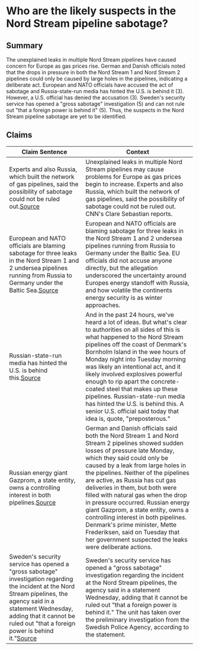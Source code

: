 # Who are the likely suspects in the Nord Stream pipeline sabotage?

## Summary
The unexplained leaks in multiple Nord Stream pipelines have caused concern for Europe as gas prices rise. German and Danish officials noted that the drops in pressure in both the Nord Stream 1 and Nord Stream 2 pipelines could only be caused by large holes in the pipelines, indicating a deliberate act. European and NATO officials have accused the act of sabotage and Russia-state-run media has hinted the U.S. is behind it (3). However, a U.S. official has denied the accusation (3). Sweden's security service has opened a "gross sabotage" investigation (5) and can not rule out "that a foreign power is behind it" (5). Thus, the suspects in the Nord Stream pipeline sabotage are yet to be identified.

## Claims
| Claim Sentence | Context |
|---|---|
|Experts and also Russia, which built the network of gas pipelines, said the possibility of sabotage could not be ruled out.<a href="https://www.cnn.com/videos/business/2022/09/27/nord-stream-pipeline-leaks-ctw-vpx.cnn" target="_blank">Source</a>| Unexplained leaks in multiple Nord Stream pipelines may cause problems for Europe as gas prices begin to increase. Experts and also Russia, which built the network of gas pipelines, said the possibility of sabotage could not be ruled out. CNN's Clare Sebastian reports.|
|European and NATO officials are blaming sabotage for three leaks in the Nord Stream 1 and 2 undersea pipelines running from Russia to Germany under the Baltic Sea.<a href="https://www.vox.com/world/2022/9/28/23376356/nord-stream-pipeline-russia-explosions-sabotage" target="_blank">Source</a>| European and NATO officials are blaming sabotage for three leaks in the Nord Stream 1 and 2 undersea pipelines running from Russia to Germany under the Baltic Sea. EU officials did not accuse anyone directly, but the allegation underscored the uncertainty around Europes energy standoff with Russia, and how volatile the continents energy security is as winter approaches.|
|Russian-state-run media has hinted the U.S. is behind this.<a href="https://www.npr.org/2022/09/28/1125747217/the-theories-of-what-caused-the-nord-stream-leaks" target="_blank">Source</a>| And in the past 24 hours, we've heard a lot of ideas. But what's clear to authorities on all sides of this is what happened to the Nord Stream pipelines off the coast of Denmark's Bornholm Island in the wee hours of Monday night into Tuesday morning was likely an intentional act, and it likely involved explosives powerful enough to rip apart the concrete-coated steel that makes up these pipelines. Russian-state-run media has hinted the U.S. is behind this. A senior U.S. official said today that idea is, quote, "preposterous."|
|Russian energy giant Gazprom, a state entity, owns a controlling interest in both pipelines.<a href="https://www.npr.org/2022/09/27/1125401980/nord-stream-leaks-explosions-russia-natural-gas-sabotage" target="_blank">Source</a>| German and Danish officials said both the Nord Stream 1 and Nord Stream 2 pipelines showed sudden losses of pressure late Monday, which they said could only be caused by a leak from large holes in the pipelines. Neither of the pipelines are active, as Russia has cut gas deliveries in them, but both were filled with natural gas when the drop in pressure occurred. Russian energy giant Gazprom, a state entity, owns a controlling interest in both pipelines. Denmark's prime minister, Mette Frederiksen, said on Tuesday that her government suspected the leaks were deliberate actions.|
|Sweden's security service has opened a "gross sabotage" investigation regarding the incident at the Nord Stream pipelines, the agency said in a statement Wednesday, adding that it cannot be ruled out "that a foreign power is behind it."<a href="https://www.cnn.com/europe/live-news/russia-ukraine-war-news-09-28-22/h_2b7a4e983db4089f6559f97d9822a944" target="_blank">Source</a>| Sweden's security service has opened a "gross sabotage" investigation regarding the incident at the Nord Stream pipelines, the agency said in a statement Wednesday, adding that it cannot be ruled out "that a foreign power is behind it." The unit has taken over the preliminary investigation from the Swedish Police Agency, according to the statement.|

